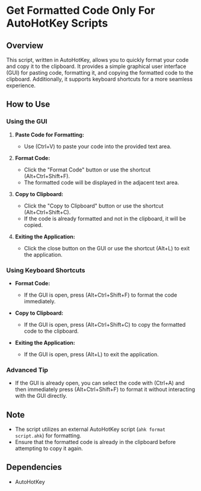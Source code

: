 # Get Formatted Code Only For AutoHotKey Scripts

## Overview

This script, written in AutoHotKey, allows you to quickly format your code and copy it to the clipboard. It provides a simple graphical user interface (GUI) for pasting code, formatting it, and copying the formatted code to the clipboard. Additionally, it supports keyboard shortcuts for a more seamless experience.

## How to Use

### Using the GUI

1. **Paste Code for Formatting:**
   - Use (Ctrl+V) to paste your code into the provided text area.

2. **Format Code:**
   - Click the "Format Code" button or use the shortcut (Alt+Ctrl+Shift+F).
   - The formatted code will be displayed in the adjacent text area.

3. **Copy to Clipboard:**
   - Click the "Copy to Clipboard" button or use the shortcut (Alt+Ctrl+Shift+C).
   - If the code is already formatted and not in the clipboard, it will be copied.

4. **Exiting the Application:**
   - Click the close button on the GUI or use the shortcut (Alt+L) to exit the application.

### Using Keyboard Shortcuts

- **Format Code:**
  - If the GUI is open, press (Alt+Ctrl+Shift+F) to format the code immediately.

- **Copy to Clipboard:**
  - If the GUI is open, press (Alt+Ctrl+Shift+C) to copy the formatted code to the clipboard.

- **Exiting the Application:**
  - If the GUI is open, press (Alt+L) to exit the application.

### Advanced Tip

- If the GUI is already open, you can select the code with (Ctrl+A) and then immediately press (Alt+Ctrl+Shift+F) to format it without interacting with the GUI directly.

## Note

- The script utilizes an external AutoHotKey script (`ahk format script.ahk`) for formatting.
- Ensure that the formatted code is already in the clipboard before attempting to copy it again.

## Dependencies

- AutoHotKey
